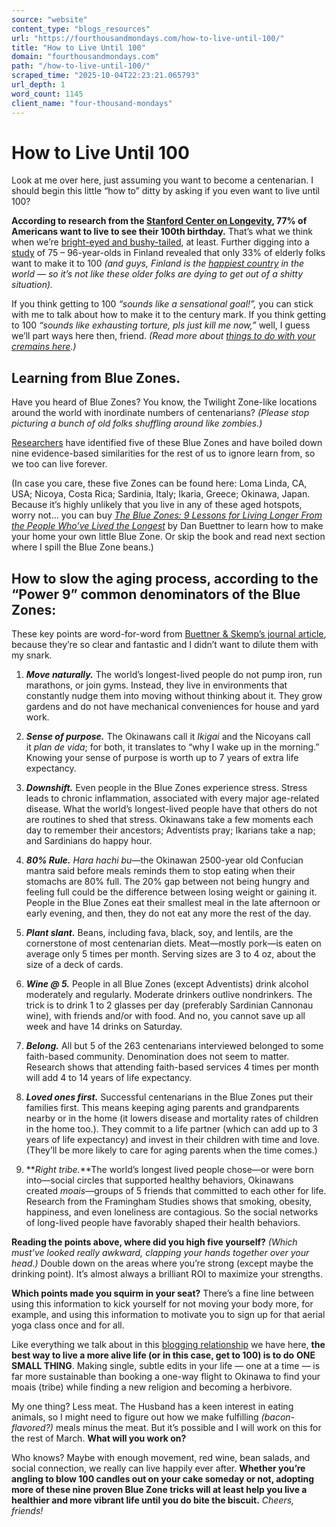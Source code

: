 ```yaml
---
source: "website"
content_type: "blogs_resources"
url: "https://fourthousandmondays.com/how-to-live-until-100/"
title: "How to Live Until 100"
domain: "fourthousandmondays.com"
path: "/how-to-live-until-100/"
scraped_time: "2025-10-04T22:23:21.065793"
url_depth: 1
word_count: 1145
client_name: "four-thousand-mondays"
---
```


# How to Live Until 100

Look at me over here, just assuming you want to become a centenarian. I should begin this little “how to” ditty by asking if you even want to live until 100?

**According to research from the [Stanford Center on Longevity](https://longevity.stanford.edu/), 77% of Americans want to live to see their 100th birthday.** That’s what we think when we’re [bright-eyed and bushy-tailed](https://fourthousandmondays.com/at-what-age-are-you-old/), at least. Further digging into a [study](https://pubmed.ncbi.nlm.nih.gov/27076523/) of 75 – 96-year-olds in Finland revealed that only 33% of elderly folks want to make it to 100 _(and guys, Finland is the [happiest country](https://www.statista.com/statistics/1225047/ranking-of-happiest-countries-worldwide-by-score/) in the world — so it’s not like these older folks are dying to get out of a shitty situation)._  

If you think getting to 100 _“sounds like a sensational goal!”,_ you can stick with me to talk about how to make it to the century mark. If you think getting to 100 _“sounds like exhausting torture, pls just kill me now,”_ well, I guess we’ll part ways here then, friend. _(Read more about [things to do with your cremains here](https://fourthousandmondays.com/16-cool-things-to-do-with-your-cremains/).)_

## Learning from Blue Zones.

Have you heard of Blue Zones? You know, the Twilight Zone-like locations around the world with inordinate numbers of centenarians? _(Please stop picturing a bunch of old folks shuffling around like zombies.)_

[Researchers](https://journals.sagepub.com/doi/abs/10.1177/1559827616637066) have identified five of these Blue Zones and have boiled down nine evidence-based similarities for the rest of us to ignore learn from, so we too can live forever.

(In case you care, these five Zones can be found here: Loma Linda, CA, USA; Nicoya, Costa Rica; Sardinia, Italy; Ikaria, Greece; Okinawa, Japan. Because it’s highly unlikely that you live in any of these aged hotspots, worry not… you can buy _[The Blue Zones: 9 Lessons for Living Longer From the People Who’ve Lived the Longest](https://www.amazon.com/Blue-Zones-Second-Lessons-Longest/dp/1426209487/ref=sr_1_1?gclid=CjwKCAiAsYyRBhACEiwAkJFKoqD0ilXqdCqcBQkc9vLjm63_RAQdu0JB1M4s7oOZJe-FxEyrMYQgfBoCOGEQAvD_BwE&hvadid=409959167413&hvdev=c&hvlocphy=9021715&hvnetw=g&hvqmt=e&hvrand=17508954576248814371&hvtargid=kwd-10071337517&hydadcr=24660_11410819&keywords=blue+zones+book&qid=1646492029&sr=8-1)_ by Dan Buettner to learn how to make your home your own little Blue Zone. Or skip the book and read next section where I spill the Blue Zone beans.)

## How to slow the aging process, according to the “Power 9” common denominators of the Blue Zones:

These key points are word-for-word from [Buettner & Skemp’s journal article](https://www.ncbi.nlm.nih.gov/pmc/articles/PMC6125071/), because they’re so clear and fantastic and I didn’t want to dilute them with my snark.

1.  **_Move naturally._** The world’s longest-lived people do not pump iron, run marathons, or join gyms. Instead, they live in environments that constantly nudge them into moving without thinking about it. They grow gardens and do not have mechanical conveniences for house and yard work.

2.  **_Sense of purpose._** The Okinawans call it _Ikigai_ and the Nicoyans call it _plan de vida_; for both, it translates to “why I wake up in the morning.” Knowing your sense of purpose is worth up to 7 years of extra life expectancy.
3.  _**Downshift.**_ Even people in the Blue Zones experience stress. Stress leads to chronic inflammation, associated with every major age-related disease. What the world’s longest-lived people have that others do not are routines to shed that stress. Okinawans take a few moments each day to remember their ancestors; Adventists pray; Ikarians take a nap; and Sardinians do happy hour.
4.  **_80% Rule._** _Hara hachi bu_—the Okinawan 2500-year old Confucian mantra said before meals reminds them to stop eating when their stomachs are 80% full. The 20% gap between not being hungry and feeling full could be the difference between losing weight or gaining it. People in the Blue Zones eat their smallest meal in the late afternoon or early evening, and then, they do not eat any more the rest of the day.
5.  **_Plant slant._** Beans, including fava, black, soy, and lentils, are the cornerstone of most centenarian diets. Meat—mostly pork—is eaten on average only 5 times per month. Serving sizes are 3 to 4 oz, about the size of a deck of cards.
6.  **_Wine @ 5._** People in all Blue Zones (except Adventists) drink alcohol moderately and regularly. Moderate drinkers outlive nondrinkers. The trick is to drink 1 to 2 glasses per day (preferably Sardinian Cannonau wine), with friends and/or with food. And no, you cannot save up all week and have 14 drinks on Saturday.
7.  _**Belong.**_ All but 5 of the 263 centenarians interviewed belonged to some faith-based community. Denomination does not seem to matter. Research shows that attending faith-based services 4 times per month will add 4 to 14 years of life expectancy.
8.  **_Loved ones first._** Successful centenarians in the Blue Zones put their families first. This means keeping aging parents and grandparents nearby or in the home (it lowers disease and mortality rates of children in the home too.). They commit to a life partner (which can add up to 3 years of life expectancy) and invest in their children with time and love. (They’ll be more likely to care for aging parents when the time comes.)
9.  **_Right tribe._**The world’s longest lived people chose—or were born into—social circles that supported healthy behaviors, Okinawans created _moais_—groups of 5 friends that committed to each other for life. Research from the Framingham Studies shows that smoking, obesity, happiness, and even loneliness are contagious. So the social networks of long-lived people have favorably shaped their health behaviors.

**Reading the points above, where did you high five yourself?** _(Which must’ve looked really awkward, clapping your hands together over your head.)_ Double down on the areas where you’re strong (except maybe the drinking point). It’s almost always a brilliant ROI to maximize your strengths.

**Which points made you squirm in your seat?** There’s a fine line between using this information to kick yourself for not moving your body more, for example, and using this information to motivate you to sign up for that aerial yoga class once and for all.

Like everything we talk about in this [blogging relationship](https://fourthousandmondays.com/blog/) we have here, **the best way to live a more alive life (or in this case, get to 100) is to do** **ONE SMALL THING**. Making single, subtle edits in your life — one at a time — is far more sustainable than booking a one-way flight to Okinawa to find your moais (tribe) while finding a new religion and becoming a herbivore.

My one thing? Less meat. The Husband has a keen interest in eating animals, so I might need to figure out how we make fulfilling _(bacon-flavored?)_ meals minus the meat. But it’s possible and I will work on this for the rest of March. **What will you work on?**

Who knows? Maybe with enough movement, red wine, bean salads, and social connection, we really can live happily ever after. **Whether you’re angling to blow 100 candles out on your cake someday or not, adopting more of these nine proven Blue Zone tricks will at least help you live a healthier and more vibrant life until you do bite the biscuit.** _Cheers, friends!_